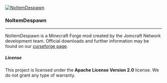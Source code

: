 [![NoItemDespawn](https://github.com/Jomcraft-Network/NoItemDespawn/actions/workflows/build.yml/badge.svg?branch=1.19.x)](https://github.com/Jomcraft-Network/NoItemDespawn/actions/workflows/build.yml)

### NoItemDespawn

---

NoItemDespawn is a Minecraft Forge mod created by the Jomcraft Network development team. Official downloads and further information may be found on our [curseforge page](https://www.curseforge.com/minecraft/mc-mods/noitemdespawn).

##### License

This project is licensed under the **Apache License Version 2.0** license. We do not grant any type of warranty.
